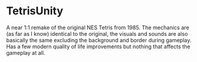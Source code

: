 # TetrisUnity
A near 1:1 remake of the original NES Tetris from 1985. The mechanics are (as far as I know) identical to the original, the visuals and sounds are also basically the same excluding the background and border during gameplay. Has a few modern quality of life improvements but nothing that affects the gameplay at all.
